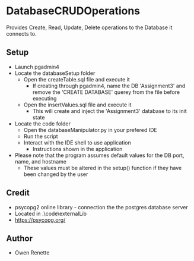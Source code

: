 # DatabaseCRUDOperations
Provides Create, Read, Update, Delete operations to the Database it connects to.
## Setup
* Launch pgadmin4
* Locate the databaseSetup folder
  * Open the createTable.sql file and execute it
    * If creating through pgadmin4, name the DB 'Assignment3' and remove the 'CREATE DATABASE' querey from the file before executing
  * Open the insertValues.sql file and execute it
    * This will create and inject the 'Assignment3' database to its init state
* Locate the code folder
  * Open the databaseManipulator.py in your prefered IDE
  * Run the script
  * Interact with the IDE shell to use application
    * Instructions shown in the application
* Please note that the program assumes default values for the DB port, name, and hostname
  * These values must be altered in the setup() function if they have been changed by the user
## Credit
* psycopg2 online library - connection the the postgres database server
* Located in .\code\externalLib
* https://psycopg.org/
## Author
* Owen Renette
